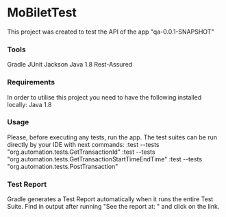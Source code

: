 # MoBiletTest

This project was created to test the API of the app "qa-0.0.1-SNAPSHOT"

### **Tools**

Gradle
JUnit
Jackson
Java 1.8
Rest-Assured

### **Requirements**

In order to utilise this project you need to have the following installed locally:
Java 1.8

### Usage

Please, before executing any tests, run the app.
The test suites can be run directly by your IDE with next commands:
:test --tests "org.automation.tests.GetTransactionId"
:test --tests "org.automation.tests.GetTransactionStartTimeEndTime"
:test --tests "org.automation.tests.PostTransaction"

### Test Report

Gradle generates a Test Report automatically when it runs the entire Test Suite.
Find in output after running "See the report at: " and click on the link.